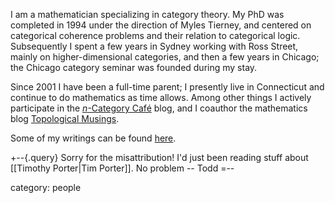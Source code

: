 I am a mathematician specializing in category theory. My PhD was completed in 1994 under the direction of Myles Tierney, and centered on categorical coherence problems and their relation to categorical logic. Subsequently I spent a few years in Sydney working with Ross Street, mainly on higher-dimensional categories, and then a few years in Chicago; the Chicago category seminar was founded during my stay. 

Since 2001 I have been a full-time parent; I presently live in Connecticut and continue to do mathematics as time allows. Among other things I actively participate in the [$n$-Category Caf&#233;](http://golem.ph.utexas.edu/category/) blog, and I coauthor the mathematics blog [Topological Musings](http://topologicalmusings.wordpress.com). 

Some of my writings can be found [here](http://math.ucr.edu/home/baez/trimble).

+--{.query}
Sorry for the misattribution! I\'d just been reading stuff about [[Timothy Porter|Tim Porter]].
No problem -- Todd
=--

category: people